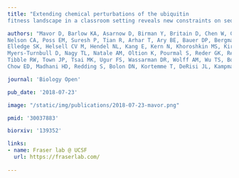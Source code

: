 ```yaml
---
title: "Extending chemical perturbations of the ubiquitin 
fitness landscape in a classroom setting reveals new constraints on sequence tolerance"

authors: "Mavor D, Barlow KA, Asarnow D, Birman Y, Britain D, Chen W, Green EM, Kenner LR, Mensa B, Morinishi LS,
Nelson CA, Poss EM, Suresh P, Tian R, Arhar T, Ary BE, Bauer DP, Bergman ID, Brunetti RM, Chio CM, Dai SA, Dickinson MS,
Elledge SK, Helsell CV M, Hendel NL, Kang E, Kern N, Khoroshkin MS, Kirkemo LL, Lewis GR, Lou K, Marin WM, Maxwell AM, McTigue PF,
Myers-Turnbull D, Nagy TL, Natale AM, Oltion K, Pourmal S, Reder GK, Rettko NJ, Rohweder PJ, Schwarz DMC, Tan SK, Thomas PV,
Tibble RW, Town JP, Tsai MK, Ugur FS, Wassarman DR, Wolff AM, Wu TS, Bogdanoff D, Li J, Thorn KS, O’Conchúir S, Swaney DL,
Chow ED, Madhani HD, Redding S, Bolon DN, Kortemme T, DeRisi JL, Kampmann M, Fraser JS."

journal: 'Biology Open'

pub_date: '2018-07-23'

image: "/static/img/publications/2018-07-23-mavor.png"

pmid: '30037883'

biorxiv: '139352'

links:
- name: Fraser lab @ UCSF
  url: https://fraserlab.com/
  
---
```


